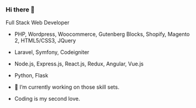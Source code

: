 ### Hi there 👋

Full Stack Web Developer

- PHP, Wordpress, Woocommerce, Gutenberg Blocks, Shopify, Magento 2, HTML5/CSS3, JQuery
- Laravel, Symfony, Codeigniter
- Node.js, Express.js, React.js, Redux, Angular, Vue.js
- Python, Flask

- 🔭 I’m currently working on those skill sets.
- Coding is my second love.

